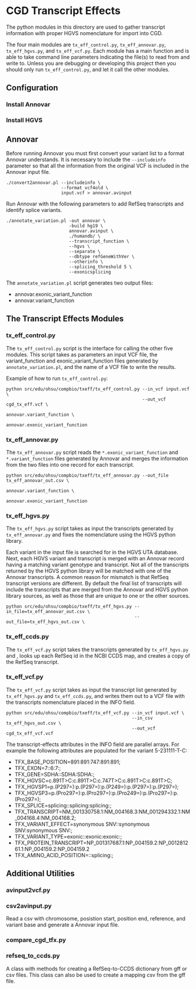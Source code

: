 # CGD Transcript Effects

The python modules in this directory are used to gather transcript information with proper HGVS nomenclature for import into CGD. 

The four main modules are ``tx_eff_control.py``, ``tx_eff_annovar.py``, ``tx_eff_hgvs.py``, and ``tx_eff_vcf.py``. Each module has a main function and is able to take command line parameters indicating the file(s) to read from and write to. Unless you are debugging or developing this project then you should only run ``tx_eff_control.py``, and let it call the other modules. 

## Configuration 

### Install Annovar

### Install HGVS


## Annovar

Before running Annovar you must first convert your variant list to a format Annovar understands. It is necessary to include the ``--includeinfo`` parameter so that all the information from the original VCF is included in the Annovar input file. 

```
./convert2annovar.pl --includeinfo \
                     --format vcf4old \
                     input.vcf > annovar.avinput
```

Run Annovar with the following parameters to add RefSeq transcripts and identify splice variants. 

```
./annotate_variation.pl -out annovar \
                        -build hg19 \
                        annovar.avinput \
                        ./humandb/ \
                        --transcript_function \
                        --hgvs \
                        --separate \
                        --dbtype refGeneWithVer \
                        --otherinfo \
                        --splicing_threshold 5 \
                        --exonicsplicing
```

The ``annotate_variation.pl`` script generates two output files: 
* annovar.exonic_variant_function
* annovar.variant_function

## The Transcript Effects Modules


### tx_eff_control.py 

The ``tx_eff_control.py`` script is the interface for calling the other five modules. This script takes as parameters an input VCF file, the variant_function and exonic_variant_function files generated by ``annotate_variation.pl``, and the name of a VCF file to write the results. 

Example of how to run ``tx_eff_control.py``:

```
python src/edu/ohsu/compbio/txeff/tx_eff_control.py --in_vcf input.vcf \
                                                    --out_vcf cgd_tx_eff.vcf \
                                                    annovar.variant_function \
                                                    annovar.exonic_variant_function
```

### tx_eff_annovar.py

The ``tx_eff_annovar.py`` script reads the ``*.exonic_variant_function`` and ``*.variant_function`` files generated by Annovar and  merges the information from the two files into one record for each transcript. 

```
python src/edu/ohsu/compbio/txeff/tx_eff_annovar.py --out_file tx_eff_annovar_out.csv \
                                                    annovar.variant_function \
                                                    annovar.exonic_variant_function
```

### tx_eff_hgvs.py

The ``tx_eff_hgvs.py`` script takes as input the transcripts generated by ``tx_eff_annovar.py`` and fixes the nomenclature using the HGVS python library. 

Each variant in the input file is searched for in the HGVS UTA database. Next, each HGVS variant and transcript is merged with an Annovar record having a matching variant genotype and transcript. Not all of the transcripts returned by the HGVS python library will be matched with one of the Annovar transcripts. A common reason for mismatch is that RefSeq transcript versions are different. By default the final list of transcripts will include the transcripts that are merged from the Annovar and HGVS python library sources, as well as those that are unique to one or the other sources.

```
python src/edu/ohsu/compbio/txeff/tx_eff_hgvs.py --in_file=tx_eff_annovar_out.csv \
                                                 --out_file=tx_eff_hgvs_out.csv \
```

### tx_eff_ccds.py

The ``tx_eff_vcf.py`` script takes the transcripts generated by ``tx_eff_hgvs.py`` and , looks up each RefSeq id in the NCBI CCDS map, and creates a copy of the RefSeq transcript. 

### tx_eff_vcf.py

The ``tx_eff_vcf.py`` script takes as input the transcript list generated by ``tx_eff_hgvs.py`` and ``tx_eff_ccds.py``, and writes them out to a VCF file with the transcripts nomenclature placed in the INFO field. 

```
python src/edu/ohsu/compbio/txeff/tx_eff_vcf.py --in_vcf input.vcf \
                                                --in_csv tx_eff_hgvs_out.csv \
                                                --out_vcf cgd_tx_eff_vcf.vcf
```

The transcript-effects attributes in the INFO field are parallel arrays. For example the following attributes are populated for the variant 5-231111-T-C:

* TFX_BASE_POSITION=891:891:747:891:891;
* TFX_EXON=7::6:7:;
* TFX_GENE=SDHA::SDHA:SDHA:;
* TFX_HGVSC=c.891T>C:c.891T>C:c.747T>C:c.891T>C:c.891T>C;
* TFX_HGVSP1=p.(P297=):p.(P297=):p.(P249=):p.(P297=):p.(P297=);
* TFX_HGVSP3=p.(Pro297=):p.(Pro297=):p.(Pro249=):p.(Pro297=):p.(Pro297=);
* TFX_SPLICE=splicing::splicing:splicing:;
* TFX_TRANSCRIPT=NM_001330758.1:NM_004168.3:NM_001294332.1:NM_004168.4:NM_004168.2;
* TFX_VARIANT_EFFECT=synonymous SNV::synonymous SNV:synonymous SNV:;
* TFX_VARIANT_TYPE=exonic::exonic:exonic:;
* TFX_PROTEIN_TRANSCRIPT=NP_001317687.1:NP_004159.2:NP_001281261.1:NP_004159.2:NP_004159.2
* TFX_AMINO_ACID_POSITION=::splicing:;

## Additional Utilities

### avinput2vcf.py

### csv2avinput.py

Read a csv with chromosome, posistion start, position end, reference, and variant base and generate a Annovar input file.

### compare_cgd_tfx.py

### refseq_to_ccds.py

A class with methods for creating a RefSeq-to-CCDS dictionary from gff or csv files. This class can also be used to create a mapping csv from the gff file. 
